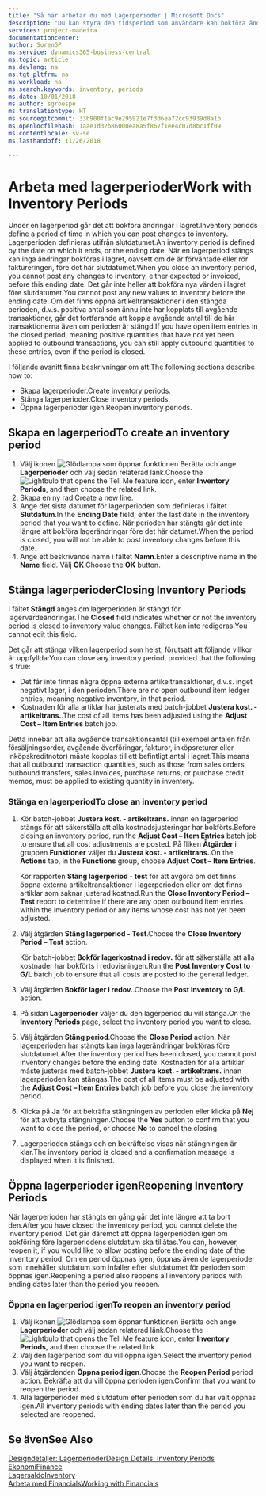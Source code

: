 ```yaml
---
title: "Så här arbetar du med Lagerperioder | Microsoft Docs"
description: "Du kan styra den tidsperiod som användare kan bokföra ändringar i lagret genom att definiera lagerperioder."
services: project-madeira
documentationcenter: 
author: SorenGP
ms.service: dynamics365-business-central
ms.topic: article
ms.devlang: na
ms.tgt_pltfrm: na
ms.workload: na
ms.search.keywords: inventory, periods
ms.date: 10/01/2018
ms.author: sgroespe
ms.translationtype: HT
ms.sourcegitcommit: 33b900f1ac9e295921e7f3d6ea72cc93939d8a1b
ms.openlocfilehash: 1aae1d32b86000ea8a5f867f1ee4c07d8bc1ff09
ms.contentlocale: sv-se
ms.lasthandoff: 11/26/2018

---
```

# <a name="work-with-inventory-periods"></a><span data-ttu-id="da893-103">Arbeta med lagerperioder</span><span class="sxs-lookup"><span data-stu-id="da893-103">Work with Inventory Periods</span></span>
<span data-ttu-id="da893-104">Under en lagerperiod går det att bokföra ändringar i lagret.</span><span class="sxs-lookup"><span data-stu-id="da893-104">Inventory periods define a period of time in which you can post changes to inventory.</span></span> <span data-ttu-id="da893-105">Lagerperioden definieras utifrån slutdatumet.</span><span class="sxs-lookup"><span data-stu-id="da893-105">An inventory period is defined by the date on which it ends, or the ending date.</span></span> <span data-ttu-id="da893-106">När en lagerperiod stängs kan inga ändringar bokföras i lagret, oavsett om de är förväntade eller rör faktureringen, före det här slutdatumet.</span><span class="sxs-lookup"><span data-stu-id="da893-106">When you close an inventory period, you cannot post any changes to inventory, either expected or invoiced, before this ending date.</span></span> <span data-ttu-id="da893-107">Det går inte heller att bokföra nya värden i lagret före slutdatumet.</span><span class="sxs-lookup"><span data-stu-id="da893-107">You cannot post any new values to inventory before the ending date.</span></span> <span data-ttu-id="da893-108">Om det finns öppna artikeltransaktioner i den stängda perioden, d.v.s. positiva antal som ännu inte har kopplats till avgående transaktioner, går det fortfarande att koppla avgående antal till de här transaktionerna även om perioden är stängd.</span><span class="sxs-lookup"><span data-stu-id="da893-108">If you have open item entries in the closed period, meaning positive quantities that have not yet been applied to outbound transactions, you can still apply outbound quantities to these entries, even if the period is closed.</span></span>  

<span data-ttu-id="da893-109">I följande avsnitt finns beskrivningar om att:</span><span class="sxs-lookup"><span data-stu-id="da893-109">The following sections describe how to:</span></span>  

* <span data-ttu-id="da893-110">Skapa lagerperioder.</span><span class="sxs-lookup"><span data-stu-id="da893-110">Create inventory periods.</span></span>  
* <span data-ttu-id="da893-111">Stänga lagerperioder.</span><span class="sxs-lookup"><span data-stu-id="da893-111">Close inventory periods.</span></span>  
* <span data-ttu-id="da893-112">Öppna lagerperioder igen.</span><span class="sxs-lookup"><span data-stu-id="da893-112">Reopen inventory periods.</span></span>  

## <a name="to-create-an-inventory-period"></a><span data-ttu-id="da893-113">Skapa en lagerperiod</span><span class="sxs-lookup"><span data-stu-id="da893-113">To create an inventory period</span></span>  
1. <span data-ttu-id="da893-114">Välj ikonen ![Glödlampa som öppnar funktionen Berätta](media/ui-search/search_small.png "Berätta vad du vill göra") och ange **Lagerperioder** och välj sedan relaterad länk.</span><span class="sxs-lookup"><span data-stu-id="da893-114">Choose the ![Lightbulb that opens the Tell Me feature](media/ui-search/search_small.png "Tell me what you want to do") icon, enter **Inventory Periods**, and then choose the related link.</span></span>  
2. <span data-ttu-id="da893-115">Skapa en ny rad.</span><span class="sxs-lookup"><span data-stu-id="da893-115">Create a new line.</span></span>  
3. <span data-ttu-id="da893-116">Ange det sista datumet för lagerperioden som definieras i fältet **Slutdatum**.</span><span class="sxs-lookup"><span data-stu-id="da893-116">In the **Ending Date** field, enter the last date in the inventory period that you want to define.</span></span> <span data-ttu-id="da893-117">När perioden har stängts går det inte längre att bokföra lagerändringar före det här datumet.</span><span class="sxs-lookup"><span data-stu-id="da893-117">When the period is closed, you will not be able to post inventory changes before this date.</span></span>  
4. <span data-ttu-id="da893-118">Ange ett beskrivande namn i fältet **Namn**.</span><span class="sxs-lookup"><span data-stu-id="da893-118">Enter a descriptive name in the **Name** field.</span></span> <span data-ttu-id="da893-119">Välj **OK**.</span><span class="sxs-lookup"><span data-stu-id="da893-119">Choose the **OK** button.</span></span>  

## <a name="closing-inventory-periods"></a><span data-ttu-id="da893-120">Stänga lagerperioder</span><span class="sxs-lookup"><span data-stu-id="da893-120">Closing Inventory Periods</span></span>  
<span data-ttu-id="da893-121">I fältet **Stängd** anges om lagerperioden är stängd för lagervärdeändringar.</span><span class="sxs-lookup"><span data-stu-id="da893-121">The **Closed** field indicates whether or not the inventory period is closed to inventory value changes.</span></span> <span data-ttu-id="da893-122">Fältet kan inte redigeras.</span><span class="sxs-lookup"><span data-stu-id="da893-122">You cannot edit this field.</span></span>  

<span data-ttu-id="da893-123">Det går att stänga vilken lagerperiod som helst, förutsatt att följande villkor är uppfyllda:</span><span class="sxs-lookup"><span data-stu-id="da893-123">You can close any inventory period, provided that the following is true:</span></span>  

* <span data-ttu-id="da893-124">Det får inte finnas några öppna externa artikeltransaktioner, d.v.s. inget negativt lager, i den perioden.</span><span class="sxs-lookup"><span data-stu-id="da893-124">There are no open outbound item ledger entries, meaning negative inventory, in that period.</span></span>  
* <span data-ttu-id="da893-125">Kostnaden för alla artiklar har justerats med batch-jobbet **Justera kost. - artikeltrans.**.</span><span class="sxs-lookup"><span data-stu-id="da893-125">The cost of all items has been adjusted using the **Adjust Cost – Item Entries** batch job.</span></span>  

<span data-ttu-id="da893-126">Detta innebär att alla avgående transaktionsantal (till exempel antalen från försäljningsorder, avgående överföringar, fakturor, inköpsreturer eller inköpskreditnotor) måste kopplas till ett befintligt antal i lagret.</span><span class="sxs-lookup"><span data-stu-id="da893-126">This means that all outbound transaction quantities, such as those from sales orders, outbound transfers, sales invoices, purchase returns, or purchase credit memos, must be applied to existing quantity in inventory.</span></span>  

### <a name="to-close-an-inventory-period"></a><span data-ttu-id="da893-127">Stänga en lagerperiod</span><span class="sxs-lookup"><span data-stu-id="da893-127">To close an inventory period</span></span>  
1. <span data-ttu-id="da893-128">Kör batch-jobbet **Justera kost. - artikeltrans.** innan en lagerperiod stängs för att säkerställa att alla kostnadsjusteringar har bokförts.</span><span class="sxs-lookup"><span data-stu-id="da893-128">Before closing an inventory period, run the **Adjust Cost – Item Entries** batch job to ensure that all cost adjustments are posted.</span></span> <span data-ttu-id="da893-129">På fliken **Åtgärder** i gruppen **Funktioner** väljer du **Justera kost. - artikeltrans.**.</span><span class="sxs-lookup"><span data-stu-id="da893-129">On the **Actions** tab, in the **Functions** group, choose **Adjust Cost – Item Entries**.</span></span>  

     <span data-ttu-id="da893-130">Kör rapporten **Stäng lagerperiod - test** för att avgöra om det finns öppna externa artikeltransaktioner i lagerperioden eller om det finns artiklar som saknar justerad kostnad.</span><span class="sxs-lookup"><span data-stu-id="da893-130">Run the **Close Inventory Period – Test** report to determine if there are any open outbound item entries within the inventory period or any items whose cost has not yet been adjusted.</span></span>  
2. <span data-ttu-id="da893-131">Välj åtgärden **Stäng lagerperiod - Test**.</span><span class="sxs-lookup"><span data-stu-id="da893-131">Choose the **Close Inventory Period – Test** action.</span></span>  

     <span data-ttu-id="da893-132">Kör batch-jobbet **Bokför lagerkostnad i redov.** för att säkerställa att alla kostnader har bokförts i redovisningen.</span><span class="sxs-lookup"><span data-stu-id="da893-132">Run the **Post Inventory Cost to G/L** batch job to ensure that all costs are posted to the general ledger.</span></span>  
3. <span data-ttu-id="da893-133">Välj åtgärden **Bokför lager i redov.**.</span><span class="sxs-lookup"><span data-stu-id="da893-133">Choose the **Post Inventory to G/L** action.</span></span>  
4. <span data-ttu-id="da893-134">På sidan **Lagerperioder** väljer du den lagerperiod du vill stänga.</span><span class="sxs-lookup"><span data-stu-id="da893-134">On the **Inventory Periods** page, select the inventory period you want to close.</span></span>  
5. <span data-ttu-id="da893-135">Välj åtgärden **Stäng period**.</span><span class="sxs-lookup"><span data-stu-id="da893-135">Choose the **Close Period** action.</span></span> <span data-ttu-id="da893-136">När lagerperioden har stängts kan inga lagerändringar bokföras före slutdatumet.</span><span class="sxs-lookup"><span data-stu-id="da893-136">After the inventory period has been closed, you cannot post inventory changes before the ending date.</span></span> <span data-ttu-id="da893-137">Kostnaden för alla artiklar måste justeras med batch-jobbet **Justera kost. - artikeltrans.** innan lagerperioden kan stängas.</span><span class="sxs-lookup"><span data-stu-id="da893-137">The cost of all items must be adjusted with the **Adjust Cost – Item Entries** batch job before you close the inventory period.</span></span>  
6. <span data-ttu-id="da893-138">Klicka på **Ja** för att bekräfta stängningen av perioden eller klicka på **Nej** för att avbryta stängningen.</span><span class="sxs-lookup"><span data-stu-id="da893-138">Choose the **Yes** button to confirm that you want to close the period, or choose **No** to cancel the closing.</span></span>  
7. <span data-ttu-id="da893-139">Lagerperioden stängs och en bekräftelse visas när stängningen är klar.</span><span class="sxs-lookup"><span data-stu-id="da893-139">The inventory period is closed and a confirmation message is displayed when it is finished.</span></span>  

## <a name="reopening-inventory-periods"></a><span data-ttu-id="da893-140">Öppna lagerperioder igen</span><span class="sxs-lookup"><span data-stu-id="da893-140">Reopening Inventory Periods</span></span>  
<span data-ttu-id="da893-141">När lagerperioden har stängts en gång går det inte längre att ta bort den.</span><span class="sxs-lookup"><span data-stu-id="da893-141">After you have closed the inventory period, you cannot delete the inventory period.</span></span> <span data-ttu-id="da893-142">Det går däremot att öppna lagerperioden igen om bokföring före lagerperiodens slutdatum ska tillåtas.</span><span class="sxs-lookup"><span data-stu-id="da893-142">You can, however, reopen it, if you would like to allow posting before the ending date of the inventory period.</span></span> <span data-ttu-id="da893-143">Om en period öppnas igen, öppnas även de lagerperioder som innehåller slutdatum som infaller efter slutdatumet för perioden som öppnas igen.</span><span class="sxs-lookup"><span data-stu-id="da893-143">Reopening a period also reopens all inventory periods with ending dates later than the period you reopen.</span></span>  

### <a name="to-reopen-an-inventory-period"></a><span data-ttu-id="da893-144">Öppna en lagerperiod igen</span><span class="sxs-lookup"><span data-stu-id="da893-144">To reopen an inventory period</span></span>  
1. <span data-ttu-id="da893-145">Välj ikonen ![Glödlampa som öppnar funktionen Berätta](media/ui-search/search_small.png "Berätta vad du vill göra") och ange **Lagerperioder** och välj sedan relaterad länk.</span><span class="sxs-lookup"><span data-stu-id="da893-145">Choose the ![Lightbulb that opens the Tell Me feature](media/ui-search/search_small.png "Tell me what you want to do") icon, enter **Inventory Periods**, and then choose the related link.</span></span>  
2. <span data-ttu-id="da893-146">Välj den lagerperiod som du vill öppna igen.</span><span class="sxs-lookup"><span data-stu-id="da893-146">Select the inventory period you want to reopen.</span></span>  
3. <span data-ttu-id="da893-147">Välj åtgärdenden **Öppna period igen**.</span><span class="sxs-lookup"><span data-stu-id="da893-147">Choose the **Reopen Period** period action.</span></span> <span data-ttu-id="da893-148">Bekräfta att du vill öppna perioden igen.</span><span class="sxs-lookup"><span data-stu-id="da893-148">Confirm that you want to reopen the period.</span></span>  
4. <span data-ttu-id="da893-149">Alla lagerperioder med slutdatum efter perioden som du har valt öppnas igen.</span><span class="sxs-lookup"><span data-stu-id="da893-149">All inventory periods with ending dates later than the period you selected are reopened.</span></span>  

## <a name="see-also"></a><span data-ttu-id="da893-150">Se även</span><span class="sxs-lookup"><span data-stu-id="da893-150">See Also</span></span>  
[<span data-ttu-id="da893-151">Designdetaljer: Lagerperioder</span><span class="sxs-lookup"><span data-stu-id="da893-151">Design Details: Inventory Periods</span></span>](design-details-inventory-periods.md)  
[<span data-ttu-id="da893-152">Ekonomi</span><span class="sxs-lookup"><span data-stu-id="da893-152">Finance</span></span>](finance.md)  
[<span data-ttu-id="da893-153">Lagersaldo</span><span class="sxs-lookup"><span data-stu-id="da893-153">Inventory</span></span>](inventory-manage-inventory.md)  
[<span data-ttu-id="da893-154">Arbeta med Financials</span><span class="sxs-lookup"><span data-stu-id="da893-154">Working with Financials</span></span>](ui-work-product.md)

